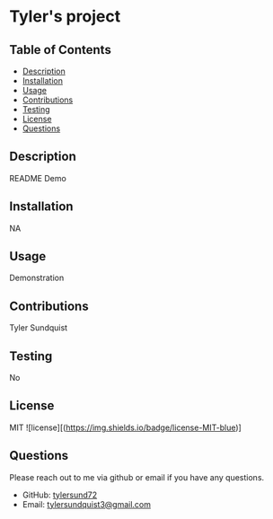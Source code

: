 # Tyler's project

  ## Table of Contents
  - [Description](#description)
  - [Installation](#installation)
  - [Usage](#usage)
  - [Contributions](#contributions)
  - [Testing](#testing)
  - [License](#license)
  - [Questions](#questions)

  ## Description
  README Demo

  ## Installation
  NA

  ## Usage
  Demonstration

  ## Contributions
  Tyler Sundquist

  ## Testing
  No

  ## License
  MIT
  ![license][(https://img.shields.io/badge/license-MIT-blue)]

  ## Questions
  Please reach out to me via github or email if you have any questions.
  - GitHub: [tylersund72](https://github.com/tylersund72)
  - Email: tylersundquist3@gmail.com

